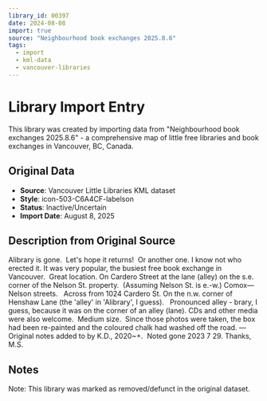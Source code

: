 ```yaml
---
library_id: 00397
date: 2024-08-08
import: true
source: "Neighbourhood book exchanges 2025.8.6"
tags:
  - import
  - kml-data
  - vancouver-libraries
---
```


# Library Import Entry

This library was created by importing data from "Neighbourhood book exchanges 2025.8.6" - a comprehensive map of little free libraries and book exchanges in Vancouver, BC, Canada.

## Original Data

- **Source**: Vancouver Little Libraries KML dataset
- **Style**: icon-503-C6A4CF-labelson
- **Status**: Inactive/Uncertain
- **Import Date**: August 8, 2025

## Description from Original Source

Alibrary is gone.  Let's hope it returns!  
Or another one.
I know not who erected it.
It was very popular, the busiest free book exchange in Vancouver.  Great location.
On Cardero Street at the lane (alley) on the s.e. corner of the Nelson St. property.  (Assuming Nelson St. is e.-w.)
Comox—Nelson streets.  
Across from 1024 Cardero St. 
On the n.w. corner of Henshaw Lane (the 'alley' in 'Alibrary', I guess).  
Pronounced alley - brary, I guess, because it was on the corner of an alley (lane).
CDs and other media were also welcome.  Medium size.  Since those photos were taken, the box had been re-painted and the coloured chalk had washed off the road.
—Original notes added to by K.D., 2020~+.  Noted gone 2023 7 29. Thanks, M.S.



## Notes

Note: This library was marked as removed/defunct in the original dataset.
